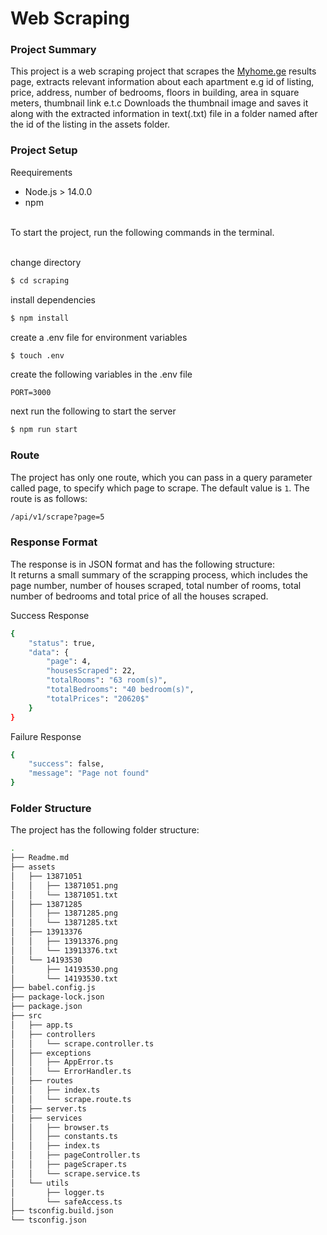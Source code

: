 # Web Scraping

### Project Summary
This project is a web scraping project that scrapes the [Myhome.ge](https://www.myhome.ge/en/s/Apartment-for-rent-Tbilisi?Keyword=%E1%83%97%E1%83%91%E1%83%98%E1%83%9A%E1%83%98%E1%83%A1%E1%83%98&AdTypeID=3&PrTypeID=1&mapC=41.73188365%2C44.8368762993663&regions=687602533&districts=5469869&cities=1996871&GID=1996871&OwnerTypeID=1) results page, extracts relevant information about each apartment e.g id of listing, price, address, number of bedrooms, floors in building, area in square meters, thumbnail link e.t.c Downloads the thumbnail image and saves it along with the extracted information in text(.txt) file in a folder named after the id of the listing in the assets folder.

### Project Setup
Reequirements <br>
- Node.js > 14.0.0
- npm

 <br>
To start the project, run the following commands in the terminal.<br><br>

change directory

```bash
$ cd scraping
```
install dependencies

```bash
$ npm install
```

create a .env file for environment variables
```bash
$ touch .env
```

create the following variables in the .env file
```env
PORT=3000
```
next run the following to start the server
```bash
$ npm run start
```

### Route
The project has only one route, which you can pass in a query parameter called page, to specify which page to scrape. The default value is `1`. The route is as follows: <br>

```bash
/api/v1/scrape?page=5
```

### Response Format
The response is in JSON format and has the following structure: <br>
It returns a small summary of the scrapping process, which includes the page number, number of houses scraped, total number of rooms, total number of bedrooms and total price of all the houses scraped. <br>

Success Response
```bash
{
	"status": true,
	"data": {
		"page": 4,
		"housesScraped": 22,
		"totalRooms": "63 room(s)",
		"totalBedrooms": "40 bedroom(s)",
		"totalPrices": "20620$"
	}
}
```

Failure Response
```bash
{
    "success": false,
    "message": "Page not found"
}
```

### Folder Structure
The project has the following folder structure: <br>
```bash
.
├── Readme.md
├── assets
│   ├── 13871051
│   │   ├── 13871051.png
│   │   └── 13871051.txt
│   ├── 13871285
│   │   ├── 13871285.png
│   │   └── 13871285.txt
│   ├── 13913376
│   │   ├── 13913376.png
│   │   └── 13913376.txt
│   └── 14193530
│       ├── 14193530.png
│       └── 14193530.txt
├── babel.config.js
├── package-lock.json
├── package.json
├── src
│   ├── app.ts
│   ├── controllers
│   │   └── scrape.controller.ts
│   ├── exceptions
│   │   ├── AppError.ts
│   │   └── ErrorHandler.ts
│   ├── routes
│   │   ├── index.ts
│   │   └── scrape.route.ts
│   ├── server.ts
│   ├── services
│   │   ├── browser.ts
│   │   ├── constants.ts
│   │   ├── index.ts
│   │   ├── pageController.ts
│   │   ├── pageScraper.ts
│   │   └── scrape.service.ts
│   └── utils
│       ├── logger.ts
│       └── safeAccess.ts
├── tsconfig.build.json
└── tsconfig.json
```
